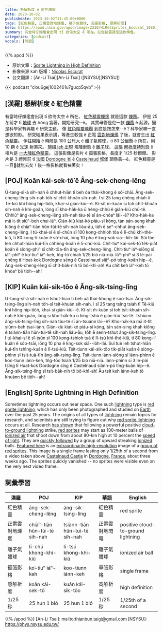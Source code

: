 ```yaml
---
title: 懸解析度 ê 紅色精靈
date: 2023-10-02
publishdate: 2023-10-02T11:45:00+0800
tags: [紅色精靈, 正電雲對地爍爁, 離子氣體球, 孤張影格, 懸解析度]
hero: https://apod.nasa.gov/apod/image/2310/HiResSprites_Escurat_1080.jpg
summary: 有當時仔爍爁會出現 tī 欲倚太空 ê 所在。紅色精靈就是這款爍爁。
categories: [podcast]
vocals: [阿錕]
---
```


{{% apod %}}

- 原始文章：[Sprite Lightning in High Definition](https://apod.nasa.gov/apod/ap231002.html)
- 影像來源 kah 版權：[Nicolas Escurat](https://www.facebook.com/nicolas.escurat/)
- 台文翻譯：[An-Li Tsai][An-Li Tsai] ([NSYSU][NSYSU])

{{< podcast "clou6gej1002401u7gucp5qvb" >}}

## [漢羅] 懸解析度 ê 紅色精靈
有當時仔爍爁會出現 tī 欲倚太空 ê 所在。
[紅色精靈爍爁][red sprite lightning 1] 就是這款 [爍爁][lightning 1]。
伊是 25 冬前才 tī [地球][Earth] 去 hŏng 翕著，開始研究--ê。
其實毋管是佗一款 [爍爁][lightning 2] ê 起源，攏是科學家有興趣 ê 研究主題。
像 [紅色精靈爍爁][red sprite lightning 2] 到底是按怎來--ê？科學家嘛一直想欲知影。
研究結果表示講，等產生較強 ê 正電 [雲對地爍爁][cloud-to-ground lightning] 了後，就會生出 [紅色精靈][red sprites]。
伊拄開始 ê 時陣是 100 公尺大 ê 離子氣體球，tī 80 公里懸 ê 所在，用 10 葩 ê [光速][speed of light] 射落來。
[隨綴 leh 出現][quickly followed] 規陣衝懸 ê [離子][ionized]球。
[這張][Featured here] [解析度特別懸][extraordinarily high-resolution] ê 相片是 [一大陣紅色精靈][group of red sprites]。
這張影像是影片 ê 孤張影格，長度才 1/25 秒爾爾。
影片是 3 禮拜前 tī [法國][France] [Dordogne 省][Dordogne] ê [Castelnaud 城堡][Castelnaud Castle] 頂懸翕--ê。
紅色精靈是一目𥍉就無去矣！後一格影格就看袂著矣！

## [POJ] Koân kái-sek-tō͘ ê Âng-sek-cheng-lêng
Ū-tang-sî-á sih-nah ē chhut-hiān tī beh óa thài-khong ê só͘-chāi.
Âng-sek-cheng-lêng sih-nah to̍h-sī chit-khoán sih-nah.
I sī 25 tang chêng chiah tī Tē-kiû khì hőng hip-tio̍h, khai-sí gián-kiù--ê.
Kî-si̍t m̄-koán sī toh chi̍t-khoán sih-nah ê khí-goân, lóng sī kho-ha̍k-ka ū hèng-chhù ê gián-kiù chú-tê.
Chhiūⁿ âng-sek-cheng-lêng sih-nah tàu-té sī án-chóaⁿ lâi--ê?
Kho-ha̍k-ka mā it-ti̍t siūⁿ-beh chai-iáⁿ.
Gián-kiù kiat-kó piáu-sī kóng, tán sán-seng khah kiông ê chiàⁿ-tiān hûn-tùi-tē sih-nah liáu-āu, to̍h ē seⁿ-chhut âng-sek-cheng-lêng.
I tú-khai-sí ê sî-chūn sī 100 kong-chhioh tōa ê lī-chú khì-thé-kiû, tī 80 kong-lí koân ê só͘-chāi, iōng 10 pha ê kng-sok siā--lo̍h-lâi.
Sûi tòe leh chhut-hiān kui-tīn chhèng-koân ê lī-chú-kiû.
Chit-tiuⁿ kái-sek-tō͘ te̍k-pia̍t koân ê siòng-phìⁿ sī chi̍t-tōa-tīn âng-sek-cheng-lêng.
Chit-tiuⁿ iáⁿ-siōng sī iáⁿ-phìⁿ ê ko͘-tiuⁿ iáⁿ-keh, tn̂g-tō͘ chiah 1/25 bió niā-niā.
Iáⁿ-phìⁿ sī 3 lé-pài chêng tī Hoat-kok Dordogne séng ê Castelnaud siâⁿ-pó téng-koân hip--ê.
Âng-sek-cheng-lêng sī chi̍t-ba̍k-nih tō bô-khì-ah!
Āu chi̍t keh iáⁿ-keh tō khòaⁿ bē tio̍h--ah!

## [KIP] Kuân kái-sik-tōo ê Âng-sik-tsing-lîng
Ū-tang-sî-á sih-nah ē tshut-hiān tī beh uá thài-khong ê sóo-tsāi.
Âng-sik-tsing-lîng sih-nah to̍h-sī tsit-khuán sih-nah.
I sī 25 tang tsîng tsiah tī Tē-kiû khì hőng hip-tio̍h, khai-sí gián-kiù--ê.
Kî-si̍t m̄-kuán sī toh tsi̍t-khuán sih-nah ê khí-guân, lóng sī kho-ha̍k-ka ū hìng-tshù ê gián-kiù tsú-tê.
Tshiūnn âng-sik-tsing-lîng sih-nah tàu-té sī án-tsuánn lâi--ê?
Kho-ha̍k-ka mā it-ti̍t siūnn-beh tsai-iánn.
Gián-kiù kiat-kó piáu-sī kóng, tán sán-sing khah kiông ê tsiànn-tiān hûn-tuì-tē sih-nah liáu-āu, to̍h ē senn-tshut âng-sik-tsing-lîng.
I tú-khai-sí ê sî-tsūn sī 100 kong-tshioh tuā ê lī-tsú khì-thé-kiû, tī 80 kong-lí kuân ê sóo-tsāi, iōng 10 pha ê kng-sok siā--lo̍h-lâi.
Suî tuè leh tshut-hiān kui-tīn tshìng-kuân ê lī-tsú-kiû.
Tsit-tiunn kái-sik-tōo ti̍k-pia̍t kuân ê siòng-phìnn sī tsi̍t-tuā-tīn âng-sik-tsing-lîng.
Tsit-tiunn iánn-siōng sī iánn-phìnn ê koo-tiunn iánn-keh, tn̂g-tōo tsiah 1/25 bió niā-niā.
Iánn-phìnn sī 3 lé-pài tsîng tī Huat-kok Dordogne síng ê Castelnaud siânn-pó tíng-kuân hip--ê.
Âng-sik-tsing-lîng sī tsi̍t-ba̍k-nih tō bô-khì-ah!
Āu tsi̍t keh iánn-keh tō khuànn bē tio̍h--ah!

## [English] Sprite Lightning in High Definition
Sometimes lightning occurs out near space.
One such [lightning][lightning 1] type is [red sprite lightning][red sprite lightning 1], which has only been photographed and studied on [Earth][Earth] over the past 25 years.
The origins of all types of [lightning][lightning 2] remain topics for research, and scientists are still trying to figure out why [red sprite lightning][red sprite lightning 2] occurs at all.
Research [has shown][has shown] that following a powerful positive [cloud-to-ground lightning][cloud-to-ground lightning] strike, [red sprites][red sprites] may start as 100-meter balls of [ionized air][ionized air] that shoot down from about 80-km high at 10 percent the [speed of light][speed of light].
They are [quickly followed][quickly followed] by a group of upward streaking [ionized][ionized] balls.
[Featured here][Featured here] is an [extraordinarily high-resolution][extraordinarily high-resolution] image of a [group of red sprites][group of red sprites].
This image is a single frame lasting only 1/25th of a second from a video taken above [Castelnaud Castle][Castelnaud Castle] in [Dordogne][Dordogne], [France][France], about three weeks ago.
The sprites quickly vanished -- no sprites were visible even on the very next video frame.

## 詞彙學習

|漢羅|POJ|KIP|華語|English|
|-|-|-|-|-|
|紅色精靈|âng-sek-cheng-lêng|âng-sik-tsing-lîng|紅色精靈|red sprite|
|正電雲對地爍爁|chiàⁿ-tiān hûn-tùi-tē sih-nah|tsiànn-tiān hûn-tuì-tē sih-nah|正電雲對地閃電|positive cloud-to-ground lightning|
|離子氣體球|lī-chú khong-khì-kiû|lī-tsú khong-khì-kiû|離子氣體球|ionized air ball|
|孤張影格|ko͘-tiuⁿ iáⁿ-keh|koo-tiunn iánn-keh|單張影格|single frame|
|懸解析度|koân kái-sek-tô͘|kuân kái-sik-tôo|高解析度|high definition|
|1/25 秒|25 hun 1 bió|25 hun 1 bió|1/25 秒|1/25th of a second|

{{% /apod %}}
[An-Li Tsai]: mailto:thianbun.taigi@gmail.com
[NSYSU]: https://phys.nsysu.edu.tw/

[copyright]: https://apod.nasa.gov/apod/fap/lib/about_apod.html#srapply
[License]: https://creativecommons.org/licenses/by/2.0/

[lightning 1]:https://scijinks.gov/lightning/
[red sprite lightning 1]:https://en.wikipedia.org/wiki/Sprite_(lightning)
[Earth]:https://spaceplace.nasa.gov/all-about-earth/
[lightning 2]:https://www.nssl.noaa.gov/education/svrwx101/lightning/
[red sprite lightning 2]:https://apod.nasa.gov/apod/ap230918.html
[has shown]:https://earthweb.ess.washington.edu/space/AtmosElec/spriteinfo.html
[cloud-to-ground lightning]:https://apod.nasa.gov/apod/ap120723.html
[red sprites]:https://earthsky.org/earth/definition-what-are-lightning-sprites/
[ionized air]:https://en.wikipedia.org/wiki/Ionized-air_glow
[speed of light]:https://www.nasa.gov/feature/goddard/2019/three-ways-to-travel-at-nearly-the-speed-of-light
[quickly followed]:https://apod.nasa.gov/apod/ap210104.html
[ionized]:https://en.wikipedia.org/wiki/Ionization
[Featured here]:https://www.facebook.com/groups/376355972487572/permalink/6327770937346016/
[extraordinarily high-resolution]:https://i.pinimg.com/originals/96/d5/19/96d5193fa5f6968243838aef44d4b4b7.jpg
[group of red sprites]:https://apod.nasa.gov/apod/ap170615.html
[Castelnaud Castle]:https://youtu.be/2lUm6m4T8Ds?t=17
[Dordogne]:https://youtu.be/l5Ybmr-M4JQ
[France]:https://en.wikipedia.org/wiki/France
